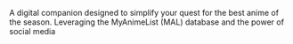 A digital companion designed to simplify your quest for the best anime of the season. Leveraging the MyAnimeList (MAL) database and the power of social media
